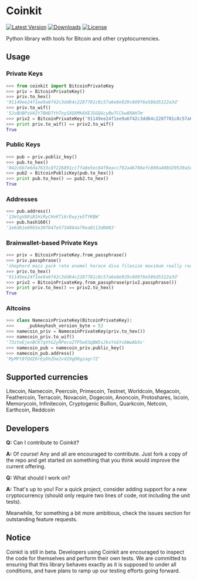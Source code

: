 Coinkit
=====

[![Latest Version](https://pypip.in/version/coinkit/badge.svg)](https://pypi.python.org/pypi/coinkit/)
[![Downloads](https://pypip.in/download/coinkit/badge.svg)](https://pypi.python.org/pypi/coinkit/)
[![License](https://pypip.in/license/coinkit/badge.svg)](https://pypi.python.org/pypi/coinkit>/)

Python library with tools for Bitcoin and other cryptocurrencies.

## Usage

### Private Keys

```python
>>> from coinkit import BitcoinPrivateKey
>>> priv = BitcoinPrivateKey()
>>> priv.to_hex()
'91149ee24f1ee9a6f42c3dd64c2287781c8c57a6e8e929c80976e586d5322a3d'
>>> priv.to_wif()
'5JvBUBPzU42Y7BHD7thTnySXQXMk8XEJGGQGcyBw7CCkw8RAH7m'
>>> priv2 = BitcoinPrivateKey('91149ee24f1ee9a6f42c3dd64c2287781c8c57a6e8e929c80976e586d5322a3d')
>>> print priv.to_wif() == priv2.to_wif()
True
```

### Public Keys

```python
>>> pub = priv.public_key()
>>> pub.to_hex()
'042c6b7e6da7633c8f226891cc7fa8e5ec84f8eacc792a46786efc869a408d29539a5e6f8de3f71c0014e8ea71691c7b41f45c083a074fef7ab5c321753ba2b3fe'
>>> pub2 = BitcoinPublicKey(pub.to_hex())
>>> print pub.to_hex() == pub2.to_hex()
True
```

### Addresses

```python
>>> pub.address()
'13mtgVARiB1HiRyCHnKTi6rEwyje5TYKBW'
>>> pub.hash160()
'1e6db1e09b5e307847e5734864a79ea0113d0083'
```

### Brainwallet-based Private Keys

```python
>>> priv = BitcoinPrivateKey.from_passphrase()
>>> priv.passphrase()
'shepherd mais pack rate enamel horace diva filesize maximum really roar mall'
>>> priv.to_hex()
'91149ee24f1ee9a6f42c3dd64c2287781c8c57a6e8e929c80976e586d5322a3d'
>>> priv2 = BitcoinPrivateKey.from_passphrase(priv2.passphrase())
>>> print priv.to_hex() == priv2.to_hex()
True
```

### Altcoins

```python
>>> class NamecoinPrivateKey(BitcoinPrivateKey):
>>>     _pubkeyhash_version_byte = 52
>>> namecoin_priv = NamecoinPrivateKey(priv.to_hex())
>>> namecoin_priv.to_wif()
'73zteEjenBCK7qVtG2yRPeco2TP5w93qBW5sJkxYoGYvbWwAbXv'
>>> namecoin_pub = namecoin_priv.public_key()
>>> namecoin_pub.address()
'MyMFt8fQdZ6rEyDhZbe2vd19gD8gzagr7Z'
```

## Supported currencies

Litecoin, Namecoin, Peercoin, Primecoin, Testnet, Worldcoin, Megacoin, Feathercoin, Terracoin, Novacoin, Dogecoin, Anoncoin, Protoshares, Ixcoin, Memorycoin, Infinitecoin, Cryptogenic Bullion, Quarkcoin, Netcoin, Earthcoin, Reddcoin

## Developers

**Q:** Can I contribute to Coinkit?

**A:** Of course! Any and all are encouraged to contribute. Just fork a copy of the repo and get started on something that you think would improve the current offering.

**Q:** What should I work on?

**A:** That's up to you! For a quick project, consider adding support for a new cryptocurrency (should only require two lines of code, not including the unit tests).

Meanwhile, for something a bit more ambitious, check the issues section for outstanding feature requests.

## Notice

Coinkit is still in beta. Developers using Coinkit are encouraged to inspect the code for themselves and perform their own tests. We are committed to ensuring that this library behaves exactly as it is supposed to under all conditions, and have plans to ramp up our testing efforts going forward.
